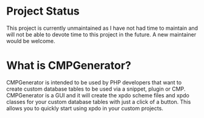 # Project Status

This project is currently unmaintained as I have not had time to maintain and will not be able to devote 
time to this project in the future. A new maintainer would be welcome. 


# What is CMPGenerator?

CMPGenerator is intended to be used by PHP developers that want to create 
custom database tables to be used via a snippet, plugin or CMP. CMPGenerator 
is a GUI and it will create the xpdo scheme files and xpdo classes for your 
custom database tables with just a click of a button.  This allows you to 
quickly start using xpdo in your custom projects.
